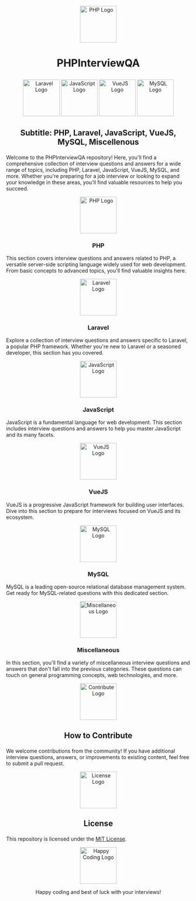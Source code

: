 <p align="center">
  <img src="php_logo.png" alt="PHP Logo" width="100" height="100">
</p>

# <p align="center">PHPInterviewQA</p>

<p align="center">
  <img src="laravel_logo.png" alt="Laravel Logo" width="100" height="100">
  <img src="javascript_logo.png" alt="JavaScript Logo" width="100" height="100">
  <img src="vuejs_logo.png" alt="VueJS Logo" width="100" height="100">
  <img src="mysql_logo.png" alt="MySQL Logo" width="100" height="100">
</p>

## <p align="center">Subtitle: PHP, Laravel, JavaScript, VueJS, MySQL, Miscellenous</p>

Welcome to the PHPInterviewQA repository! Here, you'll find a comprehensive collection of interview questions and answers for a wide range of topics, including PHP, Laravel, JavaScript, VueJS, MySQL, and more. Whether you're preparing for a job interview or looking to expand your knowledge in these areas, you'll find valuable resources to help you succeed.

<p align="center">
  <img src="php_logo.png" alt="PHP Logo" width="100" height="100">
</p>

### <p align="center">PHP</p>

This section covers interview questions and answers related to PHP, a versatile server-side scripting language widely used for web development. From basic concepts to advanced topics, you'll find valuable insights here.

<p align="center">
  <img src="laravel_logo.png" alt="Laravel Logo" width="100" height="100">
</p>

### <p align="center">Laravel</p>

Explore a collection of interview questions and answers specific to Laravel, a popular PHP framework. Whether you're new to Laravel or a seasoned developer, this section has you covered.

<p align="center">
  <img src="javascript_logo.png" alt="JavaScript Logo" width="100" height="100">
</p>

### <p align="center">JavaScript</p>

JavaScript is a fundamental language for web development. This section includes interview questions and answers to help you master JavaScript and its many facets.

<p align="center">
  <img src="vuejs_logo.png" alt="VueJS Logo" width="100" height="100">
</p>

### <p align="center">VueJS</p>

VueJS is a progressive JavaScript framework for building user interfaces. Dive into this section to prepare for interviews focused on VueJS and its ecosystem.

<p align="center">
  <img src="mysql_logo.png" alt="MySQL Logo" width="100" height="100">
</p>

### <p align="center">MySQL</p>

MySQL is a leading open-source relational database management system. Get ready for MySQL-related questions with this dedicated section.

<p align="center">
  <img src="misc_logo.png" alt="Miscellaneous Logo" width="100" height="100">
</p>

### <p align="center">Miscellaneous</p>

In this section, you'll find a variety of miscellaneous interview questions and answers that don't fall into the previous categories. These questions can touch on general programming concepts, web technologies, and more.

<p align="center">
  <img src="contribute_logo.png" alt="Contribute Logo" width="100" height="100">
</p>

## <p align="center">How to Contribute</p>

We welcome contributions from the community! If you have additional interview questions, answers, or improvements to existing content, feel free to submit a pull request.

<p align="center">
  <img src="license_logo.png" alt="License Logo" width="100" height="100">
</p>

## <p align="center">License</p>

This repository is licensed under the [MIT License](LICENSE).

<p align="center">
  <img src="happy_coding_logo.png" alt="Happy Coding Logo" width="100" height="100">
</p>

<p align="center">Happy coding and best of luck with your interviews!</p>
